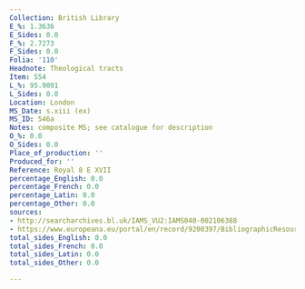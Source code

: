```yaml
---
Collection: British Library
E_%: 1.3636
E_Sides: 0.0
F_%: 2.7273
F_Sides: 0.0
Folia: '110'
Headnote: Theological tracts
Item: 554
L_%: 95.9091
L_Sides: 0.0
Location: London
MS_Date: s.xiii (ex)
MS_ID: 546a
Notes: composite MS; see catalogue for description
O_%: 0.0
O_Sides: 0.0
Place_of_production: ''
Produced_for: ''
Reference: Royal 8 E XVII
percentage_English: 0.0
percentage_French: 0.0
percentage_Latin: 0.0
percentage_Other: 0.0
sources:
- http://searcharchives.bl.uk/IAMS_VU2:IAMS040-002106388
- https://www.europeana.eu/portal/en/record/9200397/BibliographicResource_3000126277439.html
total_sides_English: 0.0
total_sides_French: 0.0
total_sides_Latin: 0.0
total_sides_Other: 0.0

---
```

